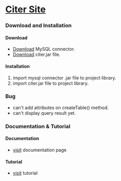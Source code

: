 # [Citer Site](https://malkolp.github.io/index.html)
### Download and Installation
   #### Download
   * [Download](https://dev.mysql.com/downloads/connector/j/) MySQL connector.  
   * [Download](https://drive.google.com/open?id=1F9yii1JgbfvWdQ2rdeQC3Qs7QBhTGZed) citer.jar file.  
   #### Installation
   1. import mysql connector .jar file to project library.
   1. import citer.jar file to project library.
### Bug
* can't add attributes on createTable() method.
* can't display query result yet.

### Documentation & Tutorial
   #### Documentation
   * [visit](#) documentation page
   #### Tutorial
   * [visit](#) tutorial
   
